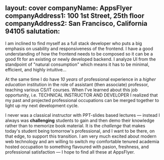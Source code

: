 
layout: cover
companyName: AppsFlyer
companyAddress1: 100 1st Street, 25th floor
companyAddress2: San Francisco, California 94105
salutation:
---

I am inclined to find myself as a full stack developer who puts a big emphasis on usability and responsiveness of the frontend. I have a good understanding of how the frontend needs to be composed so it can be a good fit for an existing or newly developed backend. I analyze UI from the standpoint of "natural consumption" which means it has to be minimal, efficient, and highly intuitive...

At the same time I do have _10 years_ of professional experience in a _higher education_ institution in the role of assistant (then associate) professor, teaching various CS/IT courses. When I've learned about this job opportunity, i.e. TECHNICAL INSTRUCTOR AND DEVELOPER I realized that my past and projected professional occupations can be merged together to light up my next development cycle. 

I never was a classical instructor with PPT-slides based lectures &mdash; instead I always was **challenging** students to gain and then demo their knowledge rather than to memorize book material. It is the _challenge_ that makes today's student being tomorrow's professional, and I want to be there, on that edge, to support this transition. I am very much excited about modern web technology and am willing to switch my comfortable tenured academia hosted occupation to something flavoured with pasion, freshness, and professional satisfaction &mdash; I hope to find all these at AppsFlyer.